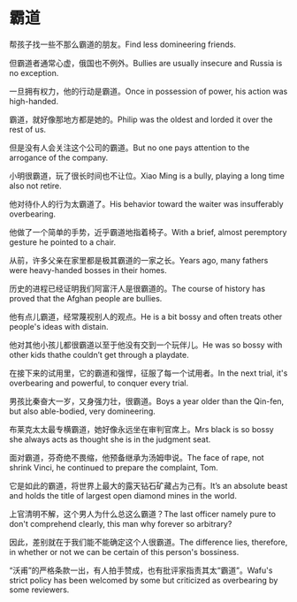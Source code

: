 # 霸道

<p><span class="chinese">帮孩子找一些不那么霸道的朋友。</span><span class="english">Find less domineering friends.</span></p>

<p><span class="chinese">但霸道者通常心虚，俄国也不例外。</span><span class="english">Bullies are usually insecure and Russia is no exception.</span></p>

<p><span class="chinese">一旦拥有权力，他的行动是霸道。</span><span class="english">Once in possession of power, his action was high-handed.</span></p>

<p><span class="chinese">霸道，就好像那地方都是她的。</span><span class="english">Philip was the oldest and lorded it over the rest of us.</span></p>

<p><span class="chinese">但是没有人会关注这个公司的霸道。</span><span class="english">But no one pays attention to the arrogance of the company.</span></p>

<p><span class="chinese">小明很霸道，玩了很长时间也不让位。</span><span class="english">Xiao Ming is a bully, playing a long time also not retire.</span></p>

<p><span class="chinese">他对待仆人的行为太霸道了。</span><span class="english">His behavior toward the waiter was insufferably overbearing.</span></p>

<p><span class="chinese">他做了一个简单的手势，近乎霸道地指着椅子。</span><span class="english">With a brief, almost peremptory gesture he pointed to a chair.</span></p>

<p><span class="chinese">从前，许多父亲在家里都是极其霸道的一家之长。</span><span class="english">Years ago, many fathers were heavy-handed bosses in their homes.</span></p>

<p><span class="chinese">历史的进程已经证明我们阿富汗人是很霸道的。</span><span class="english">The course of history has proved that the Afghan people are bullies.</span></p>

<p><span class="chinese">他有点儿霸道，经常蔑视别人的观点。</span><span class="english">He is a bit bossy and often treats other people's ideas with distain.</span></p>

<p><span class="chinese">他对其他小孩儿都很霸道以至于他没有交到一个玩伴儿。</span><span class="english">He was so bossy with other kids thathe couldn’t get through a playdate.</span></p>

<p><span class="chinese">在接下来的试用里，它的霸道和强悍，征服了每一个试用者。</span><span class="english">In the next trial, it's overbearing and powerful, to conquer every trial.</span></p>

<p><span class="chinese">男孩比秦奋大一岁，又身强力壮，很霸道。</span><span class="english">Boys a year older than the Qin-fen, but also able-bodied, very domineering.</span></p>

<p><span class="chinese">布莱克太太最专横霸道，她好像永远坐在审判官席上。</span><span class="english">Mrs black is so bossy she always acts as thought she is in the judgment seat.</span></p>

<p><span class="chinese">面对霸道，芬奇绝不畏缩，他预备继承为汤姆申说。</span><span class="english">The face of rape, not shrink Vinci, he continued to prepare the complaint, Tom.</span></p>

<p><span class="chinese">它是如此的霸道，将世界上最大的露天钻石矿藏占为己有。</span><span class="english">It’s an absolute beast and holds the title of largest open diamond mines in the world.</span></p>

<p><span class="chinese">上官清明不解，这个男人为什么总这么霸道？</span><span class="english">The last officer namely pure to don't comprehend clearly, this man why forever so arbitrary?</span></p>

<p><span class="chinese">因此，差别就在于我们能不能确定这个人很霸道。</span><span class="english">The difference lies, therefore, in whether or not we can be certain of this person's bossiness.</span></p>

<p><span class="chinese">“沃甫”的严格条款一出，有人拍手赞成，也有批评家指责其太“霸道”。</span><span class="english">Wafu's strict policy has been welcomed by some but criticized as overbearing by some reviewers.</span></p>

